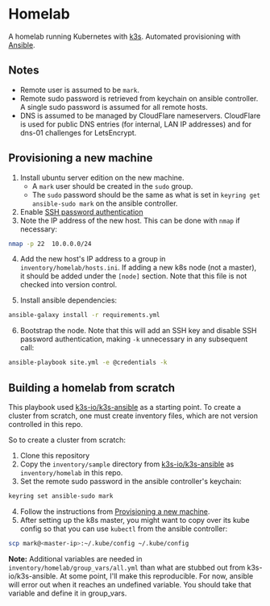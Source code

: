 # Homelab

A homelab running Kubernetes with [k3s](k3s.io/). Automated provisioning with [Ansible](https://www.ansible.com/).

## Notes

* Remote user is assumed to be `mark`.
* Remote sudo password is retrieved from keychain on ansible controller. A single sudo password is assumed for all remote hosts.
* DNS is assumed to be managed by CloudFlare nameservers. CloudFlare is used for public DNS entries (for internal, LAN IP addresses) and for dns-01 challenges for LetsEncrypt. 

## Provisioning a new machine

1. Install ubuntu server edition on the new machine. 
    * A `mark` user should be created in the `sudo` group. 
    * The `sudo` password should be the same as what is set in `keyring get ansible-sudo mark` on the ansible controller.
2. Enable [SSH password authentication](https://serverpilot.io/docs/how-to-enable-ssh-password-authentication/)
3. Note the IP address of the new host. This can be done with `nmap` if necessary:

```sh
nmap -p 22  10.0.0.0/24
```

4. Add the new host's IP address to a group in `inventory/homelab/hosts.ini`. If adding a new k8s node (not a master), it should be added under the `[node]` section. Note that this file is not checked into version control.

5. Install ansible dependencies:

```sh
ansible-galaxy install -r requirements.yml
```

6. Bootstrap the node. Note that this will add an SSH key and disable SSH password authentication, making `-k` unnecessary in any subsequent call:

```sh
ansible-playbook site.yml -e @credentials -k
```

## Building a homelab from scratch

This playbook used [k3s-io/k3s-ansible](https://github.com/k3s-io/k3s-ansible) as a starting point. To create a cluster from scratch, one must create inventory files, which are not version controlled in this repo.

So to create a cluster from scratch:

1. Clone this repository
2. Copy the `inventory/sample` directory from [k3s-io/k3s-ansible](https://github.com/k3s-io/k3s-ansible/tree/master/inventory/sample) as `inventory/homelab` in this repo.
3. Set the remote sudo password in the ansible controller's keychain:

```sh
keyring set ansible-sudo mark
```

4. Follow the instructions from [Provisioning a new machine](#provisioning-a-new-machine).
5. After setting up the k8s master, you might want to copy over its kube config so that you can use `kubectl` from the ansible controller:

```sh
scp mark@<master-ip>:~/.kube/config ~/.kube/config
```

**Note:** Additional variables are needed in `inventory/homelab/group_vars/all.yml` than what are stubbed out from k3s-io/k3s-ansible. At some point, I'll make this reproducible. For now, ansible will error out when it reaches an undefined variable. You should take that variable and define it in group_vars.
